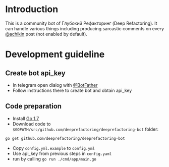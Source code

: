 # Introduction
This is a community bot of Глубокий Рефакторинг (Deep Refactoring). It can handle various things including producing sarcastic comments on every [@achikin][1] post (not enabled by default).

# Development guideline
## Create bot api_key
* In telegram open dialog with [@BotFather][2]
* Follow instructions there to create bot and obtain api_key

## Code preparation
* Install [Go 1.7][3]
* Download code to `$GOPATH/src/github.com/deeprefactoring/deeprefactoring-bot` folder:
```bash
go get github.com/deeprefactoring/deeprefactoring-bot
```
* Copy `config.yml.example` to `config.yml`
* Use api_key from previous steps in `config.yaml`
* run by calling `go run ./cmd/app/main.go`

[1]: https://github.com/achikin
[2]: https://telegram.me/BotFather
[3]: https://golang.org/dl
